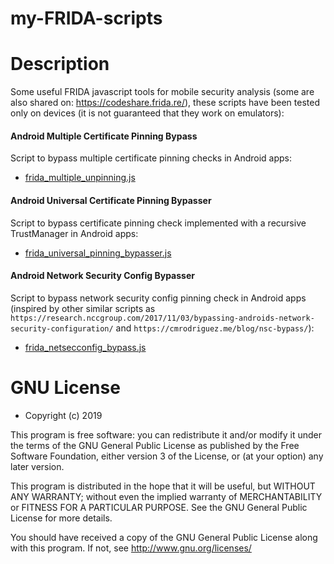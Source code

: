 # my-FRIDA-scripts


# Description
Some useful FRIDA javascript tools for mobile security analysis (some are also shared on: <https://codeshare.frida.re/>), these scripts have been tested only on devices (it is not guaranteed that they work on emulators):

#### Android Multiple Certificate Pinning Bypass
Script to bypass multiple certificate pinning checks in Android apps: 
*  [frida_multiple_unpinning.js](<https://gist.github.com/akabe1/5632cbc1cd49f0237cbd0a93bc8e4452>)

#### Android Universal Certificate Pinning Bypasser
Script to bypass certificate pinning check implemented with a recursive TrustManager in Android apps:
* [frida_universal_pinning_bypasser.js](<https://gist.github.com/akabe1/ac6029bf2315c6d95ff2ad00fb7be1fc>)

#### Android Network Security Config Bypasser
Script to bypass network security config pinning check in Android apps (inspired by other similar scripts as `https://research.nccgroup.com/2017/11/03/bypassing-androids-network-security-configuration/` and `https://cmrodriguez.me/blog/nsc-bypass/`):
* [frida_netsecconfig_bypass.js](<https://gist.github.com/akabe1/3da684903d8e57ec3328432358289b65>)


# GNU License
- Copyright (c) 2019

This program is free software: you can redistribute it and/or modify
it under the terms of the GNU General Public License as published by
the Free Software Foundation, either version 3 of the License, or
(at your option) any later version.

This program is distributed in the hope that it will be useful,
but WITHOUT ANY WARRANTY; without even the implied warranty of
MERCHANTABILITY or FITNESS FOR A PARTICULAR PURPOSE. See the
GNU General Public License for more details.

You should have received a copy of the GNU General Public License
along with this program.  If not, see <http://www.gnu.org/licenses/>
